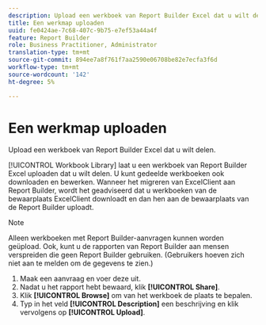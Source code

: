 ```yaml
---
description: Upload een werkboek van Report Builder Excel dat u wilt delen.
title: Een werkmap uploaden
uuid: fe0424ae-7c68-407c-9b75-e7ef53a44a4f
feature: Report Builder
role: Business Practitioner, Administrator
translation-type: tm+mt
source-git-commit: 894ee7a8f761f7aa2590e06708be82e7ecfa3f6d
workflow-type: tm+mt
source-wordcount: '142'
ht-degree: 5%

---
```



# Een werkmap uploaden

Upload een werkboek van Report Builder Excel dat u wilt delen.

[!UICONTROL Workbook Library] laat u een werkboek van Report Builder Excel uploaden dat u wilt delen. U kunt gedeelde werkboeken ook downloaden en bewerken. Wanneer het migreren van ExcelClient aan Report Builder, wordt het geadviseerd dat u werkboeken van de bewaarplaats ExcelClient downloadt en dan hen aan de bewaarplaats van de Report Builder uploadt.

>[!NOTE]
>
>Alleen werkboeken met Report Builder-aanvragen kunnen worden geüpload. Ook, kunt u de rapporten van Report Builder aan mensen verspreiden die geen Report Builder gebruiken. (Gebruikers hoeven zich niet aan te melden om de gegevens te zien.)

1. Maak een aanvraag en voer deze uit.
1. Nadat u het rapport hebt bewaard, klik **[!UICONTROL Share]**.
1. Klik **[!UICONTROL Browse]** om van het werkboek de plaats te bepalen.
1. Typ in het veld **[!UICONTROL Description]** een beschrijving en klik vervolgens op **[!UICONTROL Upload]**.
